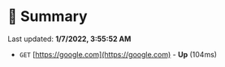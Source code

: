 # 📖 Summary
Last updated: **1/7/2022, 3:55:52 AM**

- `GET` [https://google.com](https://google.com) - **Up** (104ms)
